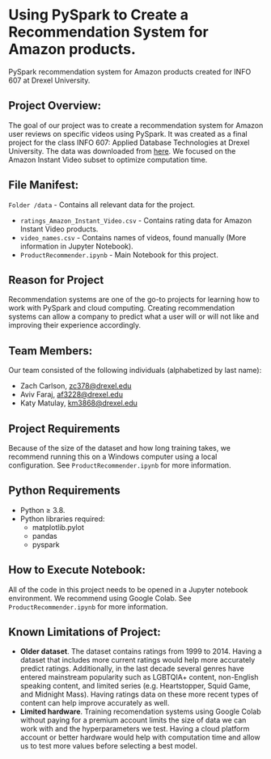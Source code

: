 # Using PySpark to Create a Recommendation System for Amazon products.
PySpark recommendation system for Amazon products created for INFO 607 at Drexel University.

## Project Overview:
The goal of our project was to create a recommendation system for Amazon user reviews on specific videos using PySpark. It was created as a final project for the class INFO 607: Applied Database Technologies at Drexel University. The data was downloaded from [here](https://jmcauley.ucsd.edu/data/amazon/).  We focused on the Amazon Instant Video subset to optimize computation time.

## File Manifest: 
`Folder /data` - Contains all relevant data for the project.
  - `ratings_Amazon_Instant_Video.csv` - Contains rating data for Amazon Instant Video products.
  - `video_names.csv` - Contains names of videos, found manually (More information in Jupyter Notebook).
- `ProductRecommender.ipynb` - Main Notebook for this project.

## Reason for Project
Recommendation systems are one of the go-to projects for learning how to work with PySpark and cloud computing.  Creating recommendation systems can allow a company to predict what a user will or will not like and improving their experience accordingly.

## Team Members:

Our team consisted of the following individuals (alphabetized by last name): 

- Zach Carlson, zc378@drexel.edu
- Aviv Faraj,   af3228@drexel.edu
- Katy Matulay, km3868@drexel.edu

## Project Requirements
Because of the size of the dataset and how long training takes, we recommend running this on a Windows computer using a local configuration.  See `ProductRecommender.ipynb` for more information.


## Python Requirements
- Python ≥ 3.8.
- Python libraries required:
  - matplotlib.pylot
  - pandas
  - pyspark

## How to Execute Notebook: 

All of the code in this project needs to be opened in a Jupyter notebook environment. We recommend using Google Colab.  See `ProductRecommender.ipynb` for more information.

## Known Limitations of Project:
- **Older dataset**.  The dataset contains ratings from 1999 to 2014.  Having a dataset that includes more current ratings would help more accurately predict ratings.  Additionally, in the last decade several genres have entered mainstream popularity such as LGBTQIA+ content, non-English speaking content, and limited series (e.g. Heartstopper, Squid Game, and Midnight Mass).  Having ratings data on these more recent types of content can help improve accurately as well.
- **Limited hardware**.  Training recomendation systems using Google Colab without paying for a premium account limits the size of data we can work with and the hyperparameters we test.  Having a cloud platform account or better hardware would help with computation time and allow us to test more values before selecting a best model.
